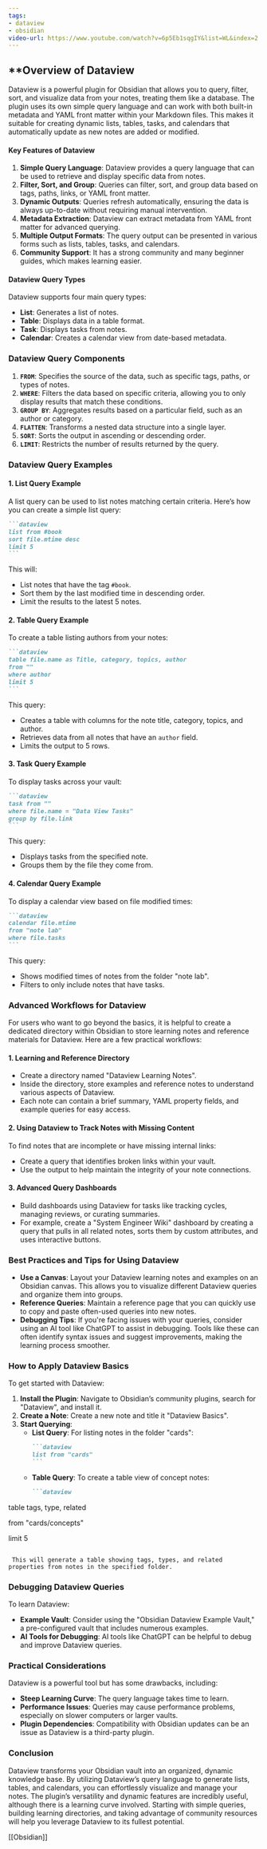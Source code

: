 ```yaml
---
tags:
- dataview
- obsidian
video-url: https://www.youtube.com/watch?v=6p5Eb1sqgIY&list=WL&index=2
---
```


## **Overview of Dataview

Dataview is a powerful plugin for Obsidian that allows you to query, filter, sort, and visualize data from your notes, treating them like a database. The plugin uses its own simple query language and can work with both built-in metadata and YAML front matter within your Markdown files. This makes it suitable for creating dynamic lists, tables, tasks, and calendars that automatically update as new notes are added or modified.

#### **Key Features of Dataview**

1. **Simple Query Language**: Dataview provides a query language that can be used to retrieve and display specific data from notes.
2. **Filter, Sort, and Group**: Queries can filter, sort, and group data based on tags, paths, links, or YAML front matter.
3. **Dynamic Outputs**: Queries refresh automatically, ensuring the data is always up-to-date without requiring manual intervention.
4. **Metadata Extraction**: Dataview can extract metadata from YAML front matter for advanced querying.
5. **Multiple Output Formats**: The query output can be presented in various forms such as lists, tables, tasks, and calendars.
6. **Community Support**: It has a strong community and many beginner guides, which makes learning easier.

#### **Dataview Query Types**

Dataview supports four main query types:

- **List**: Generates a list of notes.
- **Table**: Displays data in a table format.
- **Task**: Displays tasks from notes.
- **Calendar**: Creates a calendar view from date-based metadata.

### **Dataview Query Components**

1. **`FROM`**: Specifies the source of the data, such as specific tags, paths, or types of notes.
2. **`WHERE`**: Filters the data based on specific criteria, allowing you to only display results that match these conditions.
3. **`GROUP BY`**: Aggregates results based on a particular field, such as an author or category.
4. **`FLATTEN`**: Transforms a nested data structure into a single layer.
5. **`SORT`**: Sorts the output in ascending or descending order.
6. **`LIMIT`**: Restricts the number of results returned by the query.

### **Dataview Query Examples**

#### **1. List Query Example**

A list query can be used to list notes matching certain criteria. Here’s how you can create a simple list query:

````markdown
```dataview
list from #book
sort file.mtime desc
limit 5
```
````

This will:

- List notes that have the tag `#book`.
- Sort them by the last modified time in descending order.
- Limit the results to the latest 5 notes.

#### **2. Table Query Example**

To create a table listing authors from your notes:

````markdown
```dataview
table file.name as Title, category, topics, author
from ""
where author
limit 5
```
````

This query:

- Creates a table with columns for the note title, category, topics, and author.
- Retrieves data from all notes that have an `author` field.
- Limits the output to 5 rows.

#### **3. Task Query Example**

To display tasks across your vault:

````markdown
```dataview
task from ""
where file.name = "Data View Tasks"
group by file.link
```
````

This query:

- Displays tasks from the specified note.
- Groups them by the file they come from.

#### **4. Calendar Query Example**

To display a calendar view based on file modified times:

````markdown
```dataview
calendar file.mtime
from "note lab"
where file.tasks
```
````

This query:

- Shows modified times of notes from the folder "note lab".
- Filters to only include notes that have tasks.

### **Advanced Workflows for Dataview**

For users who want to go beyond the basics, it is helpful to create a dedicated directory within Obsidian to store learning notes and reference materials for Dataview. Here are a few practical workflows:

#### **1. Learning and Reference Directory**

- Create a directory named "Dataview Learning Notes".
- Inside the directory, store examples and reference notes to understand various aspects of Dataview.
- Each note can contain a brief summary, YAML property fields, and example queries for easy access.

#### **2. Using Dataview to Track Notes with Missing Content**

To find notes that are incomplete or have missing internal links:

- Create a query that identifies broken links within your vault.
- Use the output to help maintain the integrity of your note connections.

#### **3. Advanced Query Dashboards**

- Build dashboards using Dataview for tasks like tracking cycles, managing reviews, or curating summaries.
- For example, create a "System Engineer Wiki" dashboard by creating a query that pulls in all related notes, sorts them by custom attributes, and uses interactive buttons.

### **Best Practices and Tips for Using Dataview**

- **Use a Canvas**: Layout your Dataview learning notes and examples on an Obsidian canvas. This allows you to visualize different Dataview queries and organize them into groups.
- **Reference Queries**: Maintain a reference page that you can quickly use to copy and paste often-used queries into new notes.
- **Debugging Tips**: If you're facing issues with your queries, consider using an AI tool like ChatGPT to assist in debugging. Tools like these can often identify syntax issues and suggest improvements, making the learning process smoother.

### **How to Apply Dataview Basics**

To get started with Dataview:

1. **Install the Plugin**: Navigate to Obsidian’s community plugins, search for "Dataview", and install it.
2. **Create a Note**: Create a new note and title it "Dataview Basics".
3. **Start Querying**:
   - **List Query**: For listing notes in the folder "cards":
     ````markdown
     ```dataview
     list from "cards"
     ```
     ````
   - **Table Query**: To create a table view of concept notes:
     ````markdown
     ```dataview

table tags, type, related

from "cards/concepts"

limit 5

```
````
     This will generate a table showing tags, types, and related properties from notes in the specified folder.

### **Debugging Dataview Queries**

To learn Dataview:

- **Example Vault**: Consider using the "Obsidian Dataview Example Vault," a pre-configured vault that includes numerous examples.
- **AI Tools for Debugging**: AI tools like ChatGPT can be helpful to debug and improve Dataview queries.

### **Practical Considerations**

Dataview is a powerful tool but has some drawbacks, including:

- **Steep Learning Curve**: The query language takes time to learn.
- **Performance Issues**: Queries may cause performance problems, especially on slower computers or larger vaults.
- **Plugin Dependencies**: Compatibility with Obsidian updates can be an issue as Dataview is a third-party plugin.

### **Conclusion**

Dataview transforms your Obsidian vault into an organized, dynamic knowledge base. By utilizing Dataview’s query language to generate lists, tables, and calendars, you can effortlessly visualize and manage your notes. The plugin’s versatility and dynamic features are incredibly useful, although there is a learning curve involved. Starting with simple queries, building learning directories, and taking advantage of community resources will help you leverage Dataview to its fullest potential.

[[Obsidian]]
